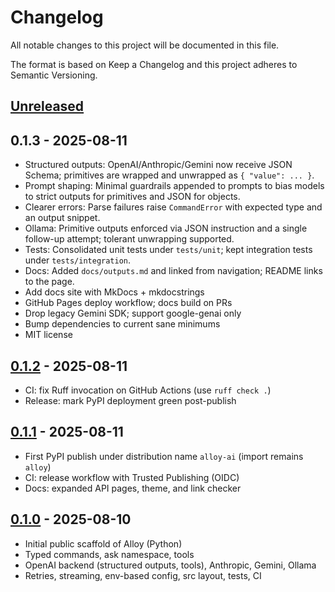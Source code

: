 # Changelog

All notable changes to this project will be documented in this file.

The format is based on Keep a Changelog and this project adheres to
Semantic Versioning.

## [Unreleased]

## 0.1.3 - 2025-08-11
- Structured outputs: OpenAI/Anthropic/Gemini now receive JSON Schema; primitives are wrapped and unwrapped as `{ "value": ... }`.
- Prompt shaping: Minimal guardrails appended to prompts to bias models to strict outputs for primitives and JSON for objects.
- Clearer errors: Parse failures raise `CommandError` with expected type and an output snippet.
- Ollama: Primitive outputs enforced via JSON instruction and a single follow-up attempt; tolerant unwrapping supported.
- Tests: Consolidated unit tests under `tests/unit`; kept integration tests under `tests/integration`.
- Docs: Added `docs/outputs.md` and linked from navigation; README links to the page.
- Add docs site with MkDocs + mkdocstrings
- GitHub Pages deploy workflow; docs build on PRs
- Drop legacy Gemini SDK; support google-genai only
- Bump dependencies to current sane minimums
- MIT license

## [0.1.2] - 2025-08-11
- CI: fix Ruff invocation on GitHub Actions (use `ruff check .`)
- Release: mark PyPI deployment green post-publish

## [0.1.1] - 2025-08-11
- First PyPI publish under distribution name `alloy-ai` (import remains `alloy`)
- CI: release workflow with Trusted Publishing (OIDC)
- Docs: expanded API pages, theme, and link checker

## [0.1.0] - 2025-08-10
- Initial public scaffold of Alloy (Python)
- Typed commands, ask namespace, tools
- OpenAI backend (structured outputs, tools), Anthropic, Gemini, Ollama
- Retries, streaming, env-based config, src layout, tests, CI

[Unreleased]: https://github.com/lydakis/alloy-py/compare/v0.1.2...HEAD
[0.1.2]: https://github.com/lydakis/alloy-py/releases/tag/v0.1.2
[0.1.1]: https://github.com/lydakis/alloy-py/releases/tag/v0.1.1
[0.1.0]: https://github.com/lydakis/alloy-py/releases/tag/v0.1.0
